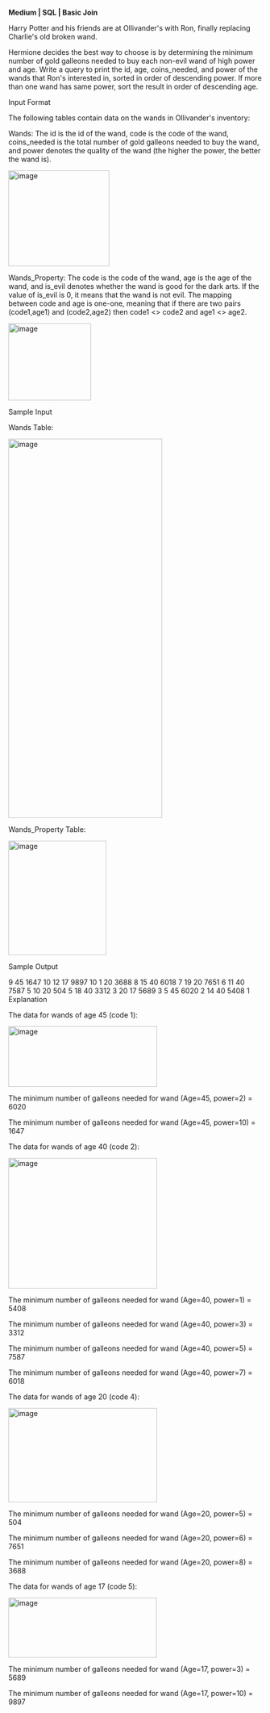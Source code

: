**Medium | SQL | Basic Join**

Harry Potter and his friends are at Ollivander's with Ron, finally replacing Charlie's old broken wand.

Hermione decides the best way to choose is by determining the minimum number of gold galleons needed to buy each non-evil wand of high power and age. Write a query to print the id, age, coins_needed, and power of the wands that Ron's interested in, sorted in order of descending power. If more than one wand has same power, sort the result in order of descending age.

Input Format

The following tables contain data on the wands in Ollivander's inventory:

Wands: The id is the id of the wand, code is the code of the wand, coins_needed is the total number of gold galleons needed to buy the wand, and power denotes the quality of the wand (the higher the power, the better the wand is). 

<img width="200" height="190" alt="image" src="https://github.com/user-attachments/assets/b0275d5a-daaa-4d2d-bdee-c719e24b29b2" />


Wands_Property: The code is the code of the wand, age is the age of the wand, and is_evil denotes whether the wand is good for the dark arts. If the value of is_evil is 0, it means that the wand is not evil. The mapping between code and age is one-one, meaning that if there are two pairs (code1,age1) and (code2,age2) then  code1 <> code2 and age1 <> age2.

<img width="164" height="153" alt="image" src="https://github.com/user-attachments/assets/50925f8e-9ac4-4377-966e-bd72df3f625d" />


Sample Input

Wands Table:

<img width="305" height="752" alt="image" src="https://github.com/user-attachments/assets/ad20729a-0a94-46fc-9179-0b41aa67addd" />

Wands_Property Table: 

<img width="194" height="227" alt="image" src="https://github.com/user-attachments/assets/56644fe2-6d22-4ef1-a5fe-f2643a31dba0" />


Sample Output

9 45 1647 10
12 17 9897 10
1 20 3688 8
15 40 6018 7
19 20 7651 6
11 40 7587 5
10 20 504 5
18 40 3312 3
20 17 5689 3
5 45 6020 2
14 40 5408 1
Explanation

The data for wands of age 45 (code 1): 

<img width="295" height="120" alt="image" src="https://github.com/user-attachments/assets/51812bd3-0d81-4730-bf93-dd210c116012" />

The minimum number of galleons needed for wand (Age=45, power=2) = 6020

The minimum number of galleons needed for wand (Age=45, power=10) = 1647

The data for wands of age 40 (code 2): 

<img width="295" height="259" alt="image" src="https://github.com/user-attachments/assets/8c9672bf-5eca-450c-ae26-50cf10d1b8b3" />


The minimum number of galleons needed for wand (Age=40, power=1) = 5408

The minimum number of galleons needed for wand (Age=40, power=3) = 3312

The minimum number of galleons needed for wand (Age=40, power=5) = 7587

The minimum number of galleons needed for wand (Age=40, power=7) = 6018

The data for wands of age 20 (code 4): 

<img width="295" height="187" alt="image" src="https://github.com/user-attachments/assets/94008d1b-d227-4141-b68b-6e026d5504dc" />


The minimum number of galleons needed for wand (Age=20, power=5) = 504

The minimum number of galleons needed for wand (Age=20, power=6) = 7651

The minimum number of galleons needed for wand (Age=20, power=8) = 3688

The data for wands of age 17 (code 5): 

<img width="294" height="119" alt="image" src="https://github.com/user-attachments/assets/98f03e0e-bc93-4973-8e4c-d39ae3187dc0" />


The minimum number of galleons needed for wand (Age=17, power=3) = 5689

The minimum number of galleons needed for wand (Age=17, power=10) = 9897
